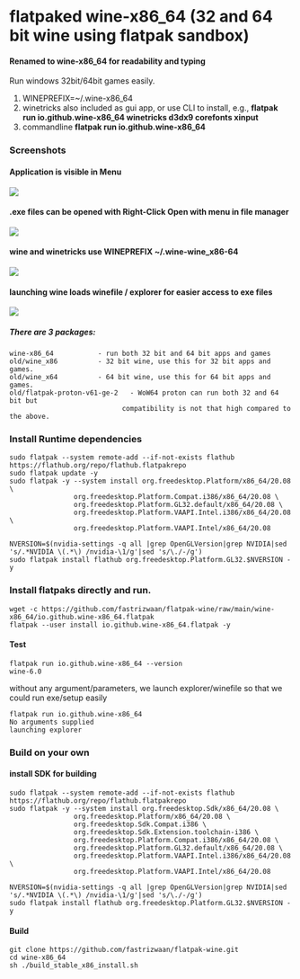 # flatpaked wine-x86_64 (32 and 64 bit wine using flatpak sandbox)
#### Renamed to wine-x86_64 for readability and typing
Run windows 32bit/64bit games easily.
1. WINEPREFIX=~/.wine-x86_64
2. winetricks also included as gui app, or use CLI to install, e.g., **flatpak run io.github.wine-x86_64 winetricks d3dx9 corefonts xinput**
3. commandline **flatpak run io.github.wine-x86_64 <exe file>**


### Screenshots
#### Application is visible in Menu
![](https://github.com/fastrizwaan/flatpak-wine/raw/main/Screenshots/wine_00.png)
#### .exe files can be opened with Right-Click Open with menu in file manager
![](https://github.com/fastrizwaan/flatpak-wine/raw/main/Screenshots/wine_01.png)

#### wine and winetricks use WINEPREFIX ~/.wine-wine_x86-64
![](https://github.com/fastrizwaan/flatpak-wine/raw/main/Screenshots/wine_02.png)

#### launching wine loads winefile / explorer for easier access to exe files
![](https://github.com/fastrizwaan/flatpak-wine/raw/main/Screenshots/03.png)
##### There are 3 packages:
```
wine-x86_64           - run both 32 bit and 64 bit apps and games
old/wine_x86          - 32 bit wine, use this for 32 bit apps and games.
old/wine_x64          - 64 bit wine, use this for 64 bit apps and games.
old/flatpak-proton-v61-ge-2   - WoW64 proton can run both 32 and 64 bit but 
                            compatibility is not that high compared to the above.
```

### Install Runtime dependencies 
```
sudo flatpak --system remote-add --if-not-exists flathub https://flathub.org/repo/flathub.flatpakrepo
sudo flatpak update -y
sudo flatpak -y --system install org.freedesktop.Platform/x86_64/20.08 \
                org.freedesktop.Platform.Compat.i386/x86_64/20.08 \
                org.freedesktop.Platform.GL32.default/x86_64/20.08 \
                org.freedesktop.Platform.VAAPI.Intel.i386/x86_64/20.08 \
                org.freedesktop.Platform.VAAPI.Intel/x86_64/20.08
                
NVERSION=$(nvidia-settings -q all |grep OpenGLVersion|grep NVIDIA|sed 's/.*NVIDIA \(.*\) /nvidia-\1/g'|sed 's/\./-/g')				
sudo flatpak install flathub org.freedesktop.Platform.GL32.$NVERSION -y                

```

### Install flatpaks directly and run.
```
wget -c https://github.com/fastrizwaan/flatpak-wine/raw/main/wine-x86_64/io.github.wine-x86_64.flatpak
flatpak --user install io.github.wine-x86_64.flatpak -y
```

#### Test
```
flatpak run io.github.wine-x86_64 --version
wine-6.0
```
without any argument/parameters, we launch explorer/winefile so that we could run exe/setup easily
```
flatpak run io.github.wine-x86_64
No arguments supplied
launching explorer
```

### Build on your own

#### install SDK for building
```
sudo flatpak --system remote-add --if-not-exists flathub https://flathub.org/repo/flathub.flatpakrepo
sudo flatpak -y --system install org.freedesktop.Sdk/x86_64/20.08 \
                org.freedesktop.Platform/x86_64/20.08 \
                org.freedesktop.Sdk.Compat.i386 \
                org.freedesktop.Sdk.Extension.toolchain-i386 \
                org.freedesktop.Platform.Compat.i386/x86_64/20.08 \
                org.freedesktop.Platform.GL32.default/x86_64/20.08 \
                org.freedesktop.Platform.VAAPI.Intel.i386/x86_64/20.08 \
                org.freedesktop.Platform.VAAPI.Intel/x86_64/20.08
                
NVERSION=$(nvidia-settings -q all |grep OpenGLVersion|grep NVIDIA|sed 's/.*NVIDIA \(.*\) /nvidia-\1/g'|sed 's/\./-/g')				
sudo flatpak install flathub org.freedesktop.Platform.GL32.$NVERSION -y   
```

#### Build
```
git clone https://github.com/fastrizwaan/flatpak-wine.git
cd wine-x86_64
sh ./build_stable_x86_install.sh

```

